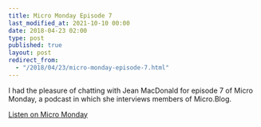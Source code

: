 ```yaml
---
title: Micro Monday Episode 7
last_modified_at: 2021-10-10 00:00
date: 2018-04-23 02:00
type: post
published: true
layout: post
redirect_from:
  - "/2018/04/23/micro-monday-episode-7.html"
---
```

I had the pleasure of chatting with Jean MacDonald for episode 7 of Micro Monday, a podcast in which she interviews members of Micro.Blog.  

<!--more-->

<a href="&#039;https://monday.micro.blog/2018/04/23/for-this-week.html&#039;">Listen on Micro Monday</a>  
